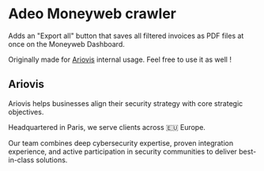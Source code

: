 # Adeo Moneyweb crawler

Adds an "Export all" button that saves all filtered invoices as PDF files at once on the Moneyweb Dashboard.

Originally made for [Ariovis](https://ariovis.fr) internal usage. Feel free to use it as well !

## Ariovis

Ariovis helps businesses align their security strategy with core strategic objectives.

Headquartered in Paris, we serve clients across 🇪🇺 Europe.

Our team combines deep cybersecurity expertise, proven integration experience, and active participation in security communities to deliver best-in-class solutions.
